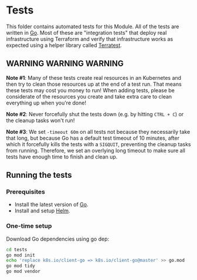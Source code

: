 # Tests

This folder contains automated tests for this Module. All of the tests are written in [Go](https://golang.org/). 
Most of these are "integration tests" that deploy real infrastructure using Terraform and verify that infrastructure 
works as expected using a helper library called [Terratest](https://github.com/gruntwork-io/terratest).  



## WARNING WARNING WARNING

**Note #1**: Many of these tests create real resources in an Kubernetes and then try to clean those resources up at  the end of a test run. That means these tests may cost you money to run! When adding tests, please be considerate of the resources you create and take extra care to clean everything up when you're done!

**Note #2**: Never forcefully shut the tests down (e.g. by hitting `CTRL + C`) or the cleanup tasks won't run!

**Note #3**: We set `-timeout 60m` on all tests not because they necessarily take that long, but because Go has a
default test timeout of 10 minutes, after which it forcefully kills the tests with a `SIGQUIT`, preventing the cleanup
tasks from running. Therefore, we set an overlying long timeout to make sure all tests have enough time to finish and 
clean up.

## Running the tests

### Prerequisites

- Install the latest version of [Go](https://golang.org/).
- Install and setup [Helm](https://helm.sh/docs/using_helm/#installing-helm).

### One-time setup

Download Go dependencies using go dep:

```bash
cd tests
go mod init
echo 'replace k8s.io/client-go => k8s.io/client-go@master' >> go.mod
go mod tidy
go mod vendor
```

